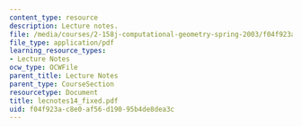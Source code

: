 ```yaml
---
content_type: resource
description: Lecture notes.
file: /media/courses/2-158j-computational-geometry-spring-2003/f04f923ac8e0af56d19095b4de8dea3c_lecnotes14_fixed.pdf
file_type: application/pdf
learning_resource_types:
- Lecture Notes
ocw_type: OCWFile
parent_title: Lecture Notes
parent_type: CourseSection
resourcetype: Document
title: lecnotes14_fixed.pdf
uid: f04f923a-c8e0-af56-d190-95b4de8dea3c
---
```

